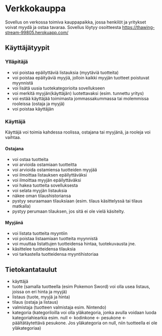 # Verkkokauppa

Sovellus on verkossa toimiva kauppapaikka, jossa henkilöt ja yritykset voivat myydä ja ostaa tavaraa. Sovellus löytyy osoitteesta https://thawing-stream-99805.herokuapp.com/

## Käyttäjätyypit
### Ylläpitäjä
- voi poistaa epäilyttäviä listauksia (myytäviä tuotteita)
- voi poistaa epäityäviä myyjiä, jolloin kaikki myyjän tuotteet poistuvat myynnistä
- voi lisätä uusia tuotekategorioita sovellukseen
- voi merkitä myyjän(käyttäjän) luotettavaksi (esim. tunnettu yritys)
- voi estää käyttäjää toimimasta jommassakummassa tai molemmissa rooleissa (ostaja ja myyjä)
- voi poistaa käyttäjän

### Käyttäjä
Käyttäjä voi toimia kahdessa roolissa, ostajana tai myyjänä, ja rooleja voi vaihtaa.

#### Ostajana
- voi ostaa tuotteita
- voi arvioida ostamiaan tuotteitta
- voi arvioida ostamiensa tuotteiden myyjää
- voi ilmoittaa listauksen epäilyttäväksi
- voi ilmoittaa myyjän epäilyttäväksi
- voi hakea tuotteita sovelluksesta
- voi selata myyjän listauksia
- näkee oman tilaushistoriansa
- pystyy seuraamaan tilauksiaan (esim. tilaus käsittelyssä tai tilaus matkalla)
- pystyy perumaan tilauksen, jos sitä ei ole vielä käsitelty.

#### Myyjänä
- voi listata tuotteita myyntiin
- voi poistaa listaamiaan tuotteita myynnistä
- voi muuttaa listattujen tuotteidensa hintaa, tuotekuvausta jne.
- käsittelee tuotteidensa tilauksia
- voi tarkastella tuotteidensa myyntihistoriaa

## Tietokantataulut
- käyttäjä
- tuote (samalla tuotteella (esim Pokemon Sword) voi olla usea listaus, joissa on eri hinta ja myyjä)
- listaus (tuote, myyjä ja hinta)
- tilaus (ostaja ja listaus)
- valmistaja (tuotteen valmistaja esim. Nintendo) 
- kategoria (kategoriloilla voi olla yläkategoria, jonka avulla voidaan luoda kategoriahiearkia esim. null <- kodinkone <- pesukone <- päältätäytettävä pesukone. Jos yläkategoria on null, niin tuotteella ei ole yläkategoriaa)


